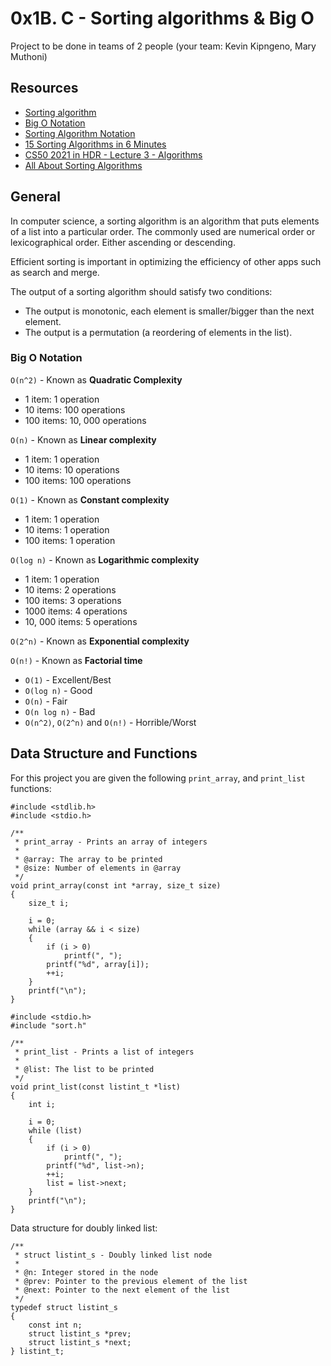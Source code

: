 # 0x1B. C - Sorting algorithms & Big O
Project to be done in teams of 2 people (your team: Kevin Kipngeno, Mary Muthoni)

## Resources
* [Sorting algorithm](https://en.wikipedia.org/wiki/Sorting_algorithm)
* [Big O Notation](https://stackoverflow.com/questions/487258/what-is-a-plain-english-explanation-of-big-o-notation)
* [Sorting Algorithm Notation](https://www.toptal.com/developers/sorting-algorithms)
* [15 Sorting Algorithms in 6 Minutes](https://www.youtube.com/watch?v=kPRA0W1kECg)
* [CS50 2021 in HDR - Lecture 3 - Algorithms](https://www.youtube.com/watch?v=yb0PY3LX2x8&t=2s)
* [All About Sorting Algorithms](https://www.geeksforgeeks.org/sorting-algorithms/)

## General
In computer science, a sorting algorithm is an algorithm that puts elements of a list into a particular order. The commonly used are numerical order or lexicographical order. Either ascending or descending.

Efficient sorting is important in optimizing the efficiency of other apps such as search and merge.

The output of a sorting algorithm should satisfy two conditions:
* The output is monotonic, each element is smaller/bigger than the next element.
* The output is a permutation (a reordering of elements in the list).

### Big O Notation
`O(n^2)` - Known as **Quadratic Complexity**
* 1 item: 1 operation
* 10 items: 100 operations
* 100  items: 10, 000  operations

`O(n)` - Known as **Linear complexity**
* 1 item: 1 operation
* 10 items: 10 operations
* 100 items: 100 operations

`O(1)` - Known as **Constant complexity**
* 1 item: 1 operation
* 10 items: 1 operation
* 100 items: 1 operation

`O(log n)` - Known as **Logarithmic complexity**
* 1 item: 1 operation
* 10  items: 2 operations
* 100 items: 3 operations
* 1000 items: 4 operations
* 10, 000 items: 5 operations

`O(2^n)` - Known as **Exponential complexity**

`O(n!)` - Known as **Factorial time**

* `O(1)` - Excellent/Best
* `O(log n)` - Good
* `O(n)` - Fair
* `O(n log n)` - Bad
* `O(n^2)`, `O(2^n)` and `O(n!)` - Horrible/Worst

## Data Structure and Functions
For this project you are given the following `print_array`, and `print_list` functions:

```
#include <stdlib.h>
#include <stdio.h>

/**
 * print_array - Prints an array of integers
 *
 * @array: The array to be printed
 * @size: Number of elements in @array
 */
void print_array(const int *array, size_t size)
{
    size_t i;

    i = 0;
    while (array && i < size)
    {
        if (i > 0)
            printf(", ");
        printf("%d", array[i]);
        ++i;
    }
    printf("\n");
}
```

```
#include <stdio.h>
#include "sort.h"

/**
 * print_list - Prints a list of integers
 *
 * @list: The list to be printed
 */
void print_list(const listint_t *list)
{
    int i;

    i = 0;
    while (list)
    {
        if (i > 0)
            printf(", ");
        printf("%d", list->n);
        ++i;
        list = list->next;
    }
    printf("\n");
}
```

Data structure for doubly linked list:

```
/**
 * struct listint_s - Doubly linked list node
 *
 * @n: Integer stored in the node
 * @prev: Pointer to the previous element of the list
 * @next: Pointer to the next element of the list
 */
typedef struct listint_s
{
    const int n;
    struct listint_s *prev;
    struct listint_s *next;
} listint_t;
```
